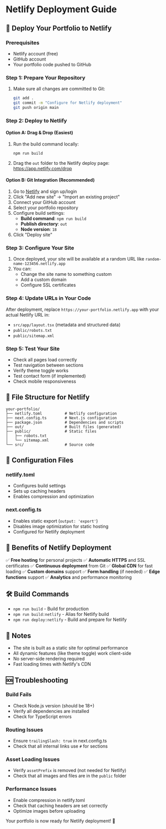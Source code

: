 # Netlify Deployment Guide

## 🚀 Deploy Your Portfolio to Netlify

### Prerequisites
- Netlify account (free)
- GitHub account
- Your portfolio code pushed to GitHub

### Step 1: Prepare Your Repository
1. Make sure all changes are committed to Git:
   ```bash
   git add .
   git commit -m "Configure for Netlify deployment"
   git push origin main
   ```

### Step 2: Deploy to Netlify

#### Option A: Drag & Drop (Easiest)
1. Run the build command locally:
   ```bash
   npm run build
   ```
2. Drag the `out` folder to the Netlify deploy page: https://app.netlify.com/drop

#### Option B: Git Integration (Recommended)
1. Go to [Netlify](https://app.netlify.com) and sign up/login
2. Click "Add new site" → "Import an existing project"
3. Connect your GitHub account
4. Select your portfolio repository
5. Configure build settings:
   - **Build command**: `npm run build`
   - **Publish directory**: `out`
   - **Node version**: `18`
6. Click "Deploy site"

### Step 3: Configure Your Site
1. Once deployed, your site will be available at a random URL like `random-name-123456.netlify.app`
2. You can:
   - Change the site name to something custom
   - Add a custom domain
   - Configure SSL certificates

### Step 4: Update URLs in Your Code
After deployment, replace `https://your-portfolio.netlify.app` with your actual Netlify URL in:
- `src/app/layout.tsx` (metadata and structured data)
- `public/robots.txt`
- `public/sitemap.xml`

### Step 5: Test Your Site
- Check all pages load correctly
- Test navigation between sections
- Verify theme toggle works
- Test contact form (if implemented)
- Check mobile responsiveness

## 📁 File Structure for Netlify

```
your-portfolio/
├── netlify.toml          # Netlify configuration
├── next.config.ts        # Next.js configuration
├── package.json          # Dependencies and scripts
├── out/                  # Built files (generated)
├── public/               # Static files
│   ├── robots.txt
│   └── sitemap.xml
└── src/                  # Source code
```

## 🔧 Configuration Files

### netlify.toml
- Configures build settings
- Sets up caching headers
- Enables compression and optimization

### next.config.ts
- Enables static export (`output: 'export'`)
- Disables image optimization for static hosting
- Configured for Netlify deployment

## 🎯 Benefits of Netlify Deployment

✅ **Free hosting** for personal projects
✅ **Automatic HTTPS** and SSL certificates
✅ **Continuous deployment** from Git
✅ **Global CDN** for fast loading
✅ **Custom domains** support
✅ **Form handling** (if needed)
✅ **Edge functions** support
✅ **Analytics** and performance monitoring

## 🛠️ Build Commands

- `npm run build` - Build for production
- `npm run build:netlify` - Alias for Netlify build
- `npm run deploy:netlify` - Build and prepare for Netlify

## 📝 Notes

- The site is built as a static site for optimal performance
- All dynamic features (like theme toggle) work client-side
- No server-side rendering required
- Fast loading times with Netlify's CDN

## 🆘 Troubleshooting

### Build Fails
- Check Node.js version (should be 18+)
- Verify all dependencies are installed
- Check for TypeScript errors

### Routing Issues
- Ensure `trailingSlash: true` in next.config.ts
- Check that all internal links use `#` for sections

### Asset Loading Issues
- Verify `assetPrefix` is removed (not needed for Netlify)
- Check that all images and files are in the `public` folder

### Performance Issues
- Enable compression in netlify.toml
- Check that caching headers are set correctly
- Optimize images before uploading

Your portfolio is now ready for Netlify deployment! 🎉